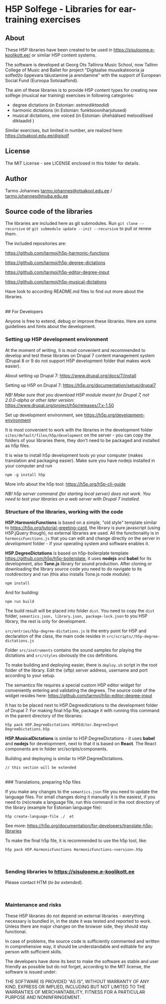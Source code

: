 H5P Solfege - Libraries for ear-training exercises
==========

## About

These H5P libraries have been created to be used in https://sisuloome.e-koolikott.ee/ or similar H5P content systems. 

The software is developed at Georg Ots Tallinna Music School, now Tallinn College of Music and Ballet for project "Digitaalse muusikateooria ja solfedžo õppevara täiustamine ja arendamine"   with the support of European Social Fund (Euroopa Sotsiaalfond).


The aim of these libraries is to provide H5P content types for creating new solfege (musical ear training)  exercises in following categories:

- degree dictations (in Estonian: *astmediktaadid*)
- harmonic dictations (in Estonian: funktsiooniharjutused)
- musical dictations, one voiced (in Estonian: ühehäälsed meloodilised diktaadid )


Similar exercises, but limited in number,  are realized here: https://otsakool.edu.ee/digisolf



## License

The MIT License -  see LICENSE enclosed in this folder for details.


## Author

Tarmo Johannes tarmo.johannes@otsakool.edu.ee / tarmo.johannes@muba.edu.ee



## Source code of the libraries

The libraries are included here as git submodules. Run `git clone --recursive` or  `git submodule update --init --recursive` to pull or renew them.

The included repositories are:

https://github.com/tarmoj/h5p-harmonic-functions

https://github.com/tarmoj/h5p-degree-dictations

https://github.com/tarmoj/h5p-editor-degree-input

https://github.com/tarmoj/h5p-musical-dictations


Have look to according README.md files to find out more about the libraries.

<br>
## For Developers

Anyone is free to extend, debug or improve these libraries. Here are some guidelines and hints about the development.

### Setting up H5P development environment

At the moment of writing, it is most convenient and recommended to develop and test these libraries on Drupal 7 content management system (Drupal 8 or 9 do not support H5P development folder that makes work easier).

About setting up Drupal 7: https://www.drupal.org/docs/7/install

Setting up H5P on Drupal 7: https://h5p.org/documentation/setup/drupal7 

*NB! Make sure that you download H5P module meant for Drupal 7, not 2.0.0-alpha or other later version:* https://www.drupal.org/project/h5p/releases/7.x-1.50

Set up development environment, see https://h5p.org/development-environment

It is most convenient to work with the libraries in the development folder `sites/default/files/h5p/development` on the server -  you can copy the folders of your libraries there, they don't need to be packaged and installed as h5p files.

It is wise to install h5p development tools yo your computer (makes translation and packaging easier). Make sure you have nodejs installed in your computer and run

	npm -g install h5p

More info about the h5p tool: https://h5p.org/h5p-cli-guide

*NB! h5p server command (for starting local server) does not work. You need to test your libraries on a web server with Drupal 7 installed.*



### Structure of the libraries, working with the code

**H5P.HarmonicFunctions** is based on a simple, "old style" template similar to https://h5p.org/tutorial-greeting-card,  the library is pure javascript (using H5P.jQuery though), no external libraries are used. All the functionality is in `harmonicFunctions.js` that you can edit and change directly on the server in *development* folder -  if your operating system and software enables it.

**H5P.DegreeDictations** is based on h5p-boilerplate template https://github.com/h5p/h5p-boilerplate, it uses **nodejs** and **babel** for its development, also **Tone.js** library for sound production. After cloning or downloading the library source code you need to do navigate to its rootdirectory and run (this also installs Tone.js node module):

	npm install

And for building:

	npm run build

The build result will be placed into folder `dist`. You need to copy the `dist` folder, `semantics.json, library.json, package-lock.json` to you H5P library, the rest is only for development.

`src/entries/h5p-degree-dictations.js` is the entry point for H5P and declaration of the class, the main code resides in `src/scripts//h5p-degree-dictations.js` 

Folder `src/instruments` contains the sound samples for playing the dictations and `src/styles` obviously the css definitions.

To make building and deploying easier, there is `deploy.sh` script in the root folder of the library. Edit the (sftp) server address, username and port according to your setup.

The semantics file requires a special custom H5P editor widget for conveniently entering and validating the degrees. The source code of the widget resides here: https://github.com/tarmoj/h5p-editor-degree-input

It has to be placed next to H5P.Degreedictations to the development folder of Drupal 7. For making final h5p file, package it with running this command in the parent directory of the libraries:  
  
	h5p pack H5P.DegreeDictations H5PEditor.DegreeInput  DegreeDictations.h5p  


**H5P.MusicalDictations** is similar to H5P.DegreeDictations -  it uses **babel** and **nodejs** for developmnent, next to that it is based on **React**.  The React components are in folder src/scripts/components.

Building and deploying is similar to H5P.DegreeDictations.

	// this section will be extended

<br>
### Translations, preparing h5p files

If you make any changes to the `semantics.json` file you need to update the language files. For small changes doing it manually it is the easiest, if you need to (re)create a language file, run this command in the root directory of the library (example for Estonian language file):

	h5p create-language-file ./  et

See more:  https://h5p.org/documentation/for-developers/translate-h5p-libraries

To make the final h5p file, it is recommended to use the h5p tool, like:

	h5p pack H5P.HarmonicFunctions HarmonicFunctions-<version>.h5p


<br>


### Sending libraries to https://sisuloome.e-koolikott.ee

Please contact HTM (*to be extended*).

 
<br> 

### Maintenance and risks


These H5P libraries do not depend on external libraries -  everything necessary is bundled in, in the state it was tested and reported to work. Unless there are major changes on the browser side, they should stay functional.

In case of problems, the source code is sufficiently commented and written in comprehensive way, it should be understandable and editable for any person with sufficient skills.

The developers have done its best to make the software as stable and user friendly as possible but do not forget,  according to the MIT license, the software is issued under:

THE SOFTWARE IS PROVIDED "AS IS", WITHOUT WARRANTY OF ANY KIND, EXPRESS OR
IMPLIED, INCLUDING BUT NOT LIMITED TO THE WARRANTIES OF MERCHANTABILITY,
FITNESS FOR A PARTICULAR PURPOSE AND NONINFRINGEMENT.
 
 






